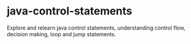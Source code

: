# java-control-statements
Explore and relearn java control statements, understanding control flow, decision making, loop and jump statements.

